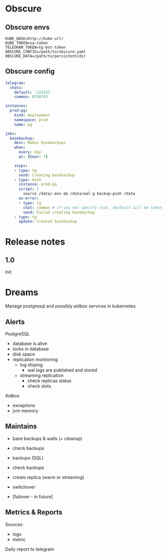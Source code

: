 # Obscure

## Obscure envs

```
KUBE_BASE=http://kube-url/
KUBE_TOKEN=sa-token
TELEGRAM_TOKEN=tg-bot-token
OBSCURE_CONFIG=/path/to/obscure.yaml
OBSCURE_DATA=/path/to/persistent/dir
```

## Obscure config

```yaml
telegram:
  chats:
    default: -123532
    common: 8798743

instances:
  prod-pg:
    kind: Deployment
    namespace: prod
    name: pg

jobs:
  basebackup:
    desc: Makes basebackups
    when:
      every: day
      at: {hour: 7}

    steps:
    - type: tg
      send: Creating basebackup
    - type: bash
      instance: prod-pg
      script: |
        source /data/.env && /data/wal-g backup-push /data
      on-error:
      - type: tg
        chat: common # if you not specify chat, deafault will be taken
        send: Failed creating basebackup
    - type: tg
      update: Created basebackup
```




# Release notes

## 1.0

Init

# Dreams

Manage postgresql and possibly aidbox
services in kubernetes

## Alerts

PostgreSQL

* database is alive
* locks in database
* disk space
* replication monitoring 
  * log shiping 
    * wal logs are published and stored
  * streaming replication
    * check replicas status
    * check slots

Aidbox

* exceptions
* jvm memory

## Maintains

* base backups & walls (+ cleanup)
 * check backups
* backups (SQL)
 * check backups

* create replica (warm or streaming)
* switchover 
* [failover - in future]


## Metrics & Reports

Sources:

* logs
* metric

Daily report to telegram
